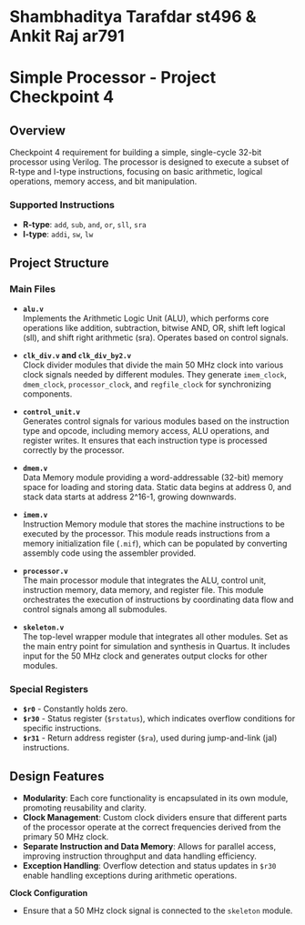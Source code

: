 # Shambhaditya Tarafdar st496  & Ankit Raj ar791

# Simple Processor - Project Checkpoint 4

## Overview

Checkpoint 4 requirement for building a simple, single-cycle 32-bit processor using Verilog. The processor is designed to execute a subset of R-type and I-type instructions, focusing on basic arithmetic, logical operations, memory access, and bit manipulation.

### Supported Instructions
- **R-type**: `add`, `sub`, `and`, `or`, `sll`, `sra`
- **I-type**: `addi`, `sw`, `lw`

## Project Structure

### Main Files

- **`alu.v`**  
  Implements the Arithmetic Logic Unit (ALU), which performs core operations like addition, subtraction, bitwise AND, OR, shift left logical (sll), and shift right arithmetic (sra). Operates based on control signals.

- **`clk_div.v` and `clk_div_by2.v`**  
  Clock divider modules that divide the main 50 MHz clock into various clock signals needed by different modules. They generate `imem_clock`, `dmem_clock`, `processor_clock`, and `regfile_clock` for synchronizing components.

- **`control_unit.v`**  
  Generates control signals for various modules based on the instruction type and opcode, including memory access, ALU operations, and register writes. It ensures that each instruction type is processed correctly by the processor.

- **`dmem.v`**  
  Data Memory module providing a word-addressable (32-bit) memory space for loading and storing data. Static data begins at address 0, and stack data starts at address 2^16-1, growing downwards.

- **`imem.v`**  
  Instruction Memory module that stores the machine instructions to be executed by the processor. This module reads instructions from a memory initialization file (`.mif`), which can be populated by converting assembly code using the assembler provided.

- **`processor.v`**  
  The main processor module that integrates the ALU, control unit, instruction memory, data memory, and register file. This module orchestrates the execution of instructions by coordinating data flow and control signals among all submodules.

- **`skeleton.v`**  
  The top-level wrapper module that integrates all other modules. Set as the main entry point for simulation and synthesis in Quartus. It includes input for the 50 MHz clock and generates output clocks for other modules.

### Special Registers

- **`$r0`** - Constantly holds zero.
- **`$r30`** - Status register (`$rstatus`), which indicates overflow conditions for specific instructions.
- **`$r31`** - Return address register (`$ra`), used during jump-and-link (jal) instructions.

## Design Features

- **Modularity**: Each core functionality is encapsulated in its own module, promoting reusability and clarity.
- **Clock Management**: Custom clock dividers ensure that different parts of the processor operate at the correct frequencies derived from the primary 50 MHz clock.
- **Separate Instruction and Data Memory**: Allows for parallel access, improving instruction throughput and data handling efficiency.
- **Exception Handling**: Overflow detection and status updates in `$r30` enable handling exceptions during arithmetic operations.

  
**Clock Configuration**  
   - Ensure that a 50 MHz clock signal is connected to the `skeleton` module.
